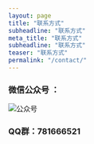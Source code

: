 ```yaml
---
layout: page
title: "联系方式"
subheadline: "联系方式"
meta_title: "联系方式"
subheadline: "联系方式"
teaser: "联系方式"
permalink: "/contact/"
---
```



### 微信公众号 ： 
<!--
{% include gallery images=images caption="Screenshots of Moon Theme" cols=2 %}
-->

![公众号](https://blog.candylab.net/images/wechat_subscription.png)

### QQ群：781666521

 
